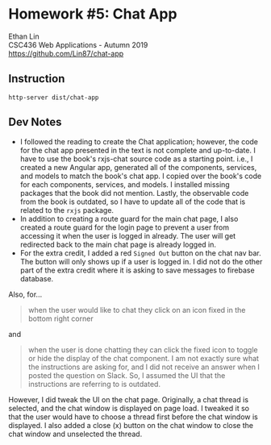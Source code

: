 # Homework #5: Chat App 
Ethan Lin  
CSC436 Web Applications - Autumn 2019  
https://github.com/Lin87/chat-app

## Instruction
`http-server dist/chat-app`

## Dev Notes
* I followed the reading to create the Chat application; however, the code for the chat app presented in the text is not complete and up-to-date. I have to use the book's rxjs-chat source code as a starting point. i.e., I created a new Angular app, generated all of the components, services, and models to match the book's chat app. I copied over the book's code for each components, services, and models. I installed missing packages that the book did not mention. Lastly, the observable code from the book is outdated, so I have to update all of the code that is related to the `rxjs` package.
* In addition to creating a route guard for the main chat page, I also created a route guard for the login page to prevent a user from accessing it when the user is logged in already. The user will get redirected back to the main chat page is already logged in.
* For the extra credit, I added a red `Signed Out` button on the chat nav bar. The button will only shows up if a user is logged in. I did not do the other part of the extra credit where it is asking to save messages to firebase database.

Also, for...
> when the user would like to chat they click on an icon fixed in the bottom right corner

and

> when the user is done chatting they can click the fixed icon to toggle or hide the display of the chat component.
I am not exactly sure what the instructions are asking for, and I did not receive an answer when I posted the question on Slack. So, I assumed the UI that the instructions are referring to is outdated.

However, I did tweak the UI on the chat page. Originally, a chat thread is selected, and the chat window is displayed on page load. I tweaked it so that the user would have to choose a thread first before the chat window is displayed. I also added a close (x) button on the chat window to close the chat window and unselected the thread.
